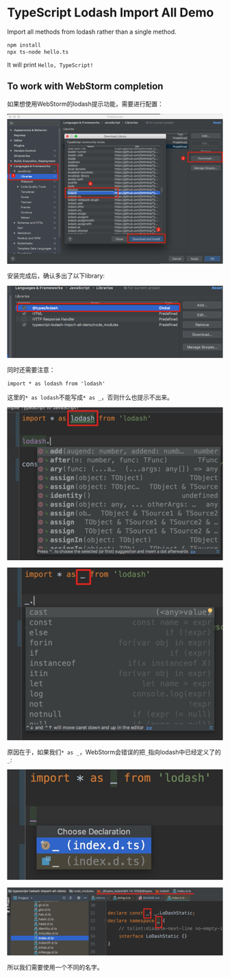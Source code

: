 TypeScript Lodash Import All Demo
=================================

Import all methods from lodash rather than a single method.

```
npm install
npx ts-node hello.ts
```

It will print `Hello, TypeScript!`

To work with WebStorm completion
--------------------------------

如果想使用WebStorm的lodash提示功能，需要进行配置：

![webstorm-lodash-1.jpg](./images/webstorm-lodash-1.jpg)

安装完成后，确认多出了以下library:

![webstorm-lodash-2.jpg](./images/webstorm-lodash-2.jpg)

同时还需要注意：

```
import * as lodash from 'lodash'
```

这里的`* as lodash`不能写成`* as _`，否则什么也提示不出来。

![as-lodash](./images/as-lodash.jpg)

![as-underscore](./images/as-underscore.jpg)

原因在于，如果我们`* as _`，WebStorm会错误的把`_`指向lodash中已经定义了的`_`:

![underscore](./images/underscore.jpg)

![underscore-def](./images/underscore-def.jpg)

所以我们需要使用一个不同的名字。